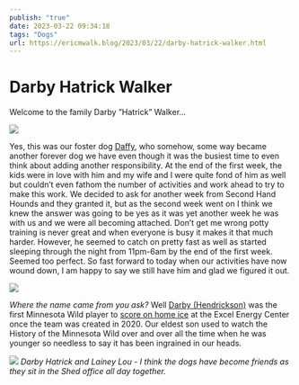 ```yaml
---
publish: "true"
date: 2023-03-22 09:34:18
tags: "Dogs"
url: https://ericmwalk.blog/2023/03/22/darby-hatrick-walker.html
---
```


# Darby Hatrick Walker

Welcome to the family Darby ”Hatrick” Walker…

![](https://ericmwalk.blog/uploads/2023/62d6550a79.jpg)

Yes, this was our foster dog [Daffy](https://ericmwalk.blog/2023/01/17/because-we-felt.html), who somehow, some way became another forever dog we have even though it was the busiest time to even think about adding another responsibility. At the end of the first week, the kids were in love with him and my wife and I were quite fond of him as well but couldn’t even fathom the number of activities and work ahead to try to make this work. We decided to ask for another week from Second Hand Hounds and they granted it, but as the second week went on I think we knew the answer was going to be yes as it was yet another week he was with us and we were all becoming attached. Don’t get me wrong potty training is never great and when everyone is busy it makes it that much harder. However, he seemed to catch on pretty fast as well as started sleeping through the night from 11pm-6am by the end of the first week. Seemed too perfect. So fast forward to today when our activities have now wound down, I am happy to say we still have him and glad we figured it out.

![](https://ericmwalk.blog/uploads/2023/fba7a62f1a.jpg)

*Where the name came from you ask?* Well [Darby (Hendrickson)](https://en.wikipedia.org/wiki/Darby_Hendrickson) was the first Minnesota Wild player to [score on home ice](https://history.vintagemnhockey.com/page/show/951091-xcel-energy-center) at the Excel Energy Center once the team was created in 2020. Our eldest son used to watch the History of the Minnesota Wild over and over all the time when he was younger so needless to say it has been ingrained in our heads.

![](https://ericmwalk.blog/uploads/2023/83b835b293.jpg)
*Darby Hatrick and Lainey Lou - I think the dogs have become friends as they sit in the Shed office all day together.*
